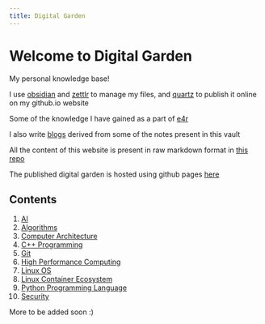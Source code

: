 ```yaml
---
title: Digital Garden
---
```


# Welcome to Digital Garden

My personal knowledge base!

I use [obsidian](https://obsidian.md/) and [zettlr](https://www.zettlr.com/) to manage my files, and [quartz](https://quartz.jzhao.xyz/) to publish it online on my github.io website

Some of the knowledge I have gained as a part of [e4r](https://www.thoughtworks.com/en-in/clients/engineering-research)

I also write [blogs](https://medium.com/@maneesh29s) derived from some of the notes present in this vault

All the content of this website is present in raw markdown format in [this repo](https://github.com/maneesh29s/digital-garden-notes)

The published digital garden is hosted using github pages [here](https://maneesh29s.github.io/digital-garden-publish/)

## Contents

1. [AI](./AI)
1. [Algorithms](./Algorithms)
1. [Computer Architecture](./ComputerArchitecture)
1. [C++ Programming](./CPP)
1. [Git](./GitAdvanced)
1. [High Performance Computing](./HPC)
1. [Linux OS](./Linux)
1. [Linux Container Ecosystem](./Linux/Containers)
1. [Python Programming Language](./Python)
1. [Security](./Security)

More to be added soon :)
